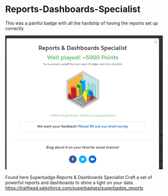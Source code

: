 # Reports-Dashboards-Specialist

This was a painful badge with all the hardship of having the reports set up correctly 

![Reports-Dashboards-Specialist Badge](./badge.png)


Found here 
Superbadge
Reports & Dashboards Specialist
Craft a set of powerful reports and dashboards to shine a light on your data.
https://trailhead.salesforce.com/superbadges/superbadge_reports